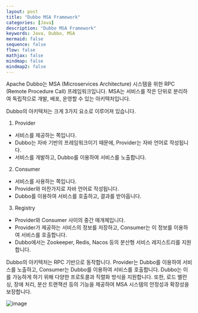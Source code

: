 ```yaml
---
layout: post
title: "Dubbo MSA Framework"
categories: [Java]
description: "Dubbo MSA Framework"
keywords: Java, Dubbo, MSA
mermaid: false
sequence: false
flow: false
mathjax: false
mindmap: false
mindmap2: false
---
```


Apache Dubbo는 MSA (Microservices Architecture) 시스템을 위한 RPC (Remote Procedure Call) 프레임워크입니다. MSA는 서비스를 작은 단위로 분리하여 독립적으로 개발, 배포, 운영할 수 있는 아키텍처입니다.

Dubbo의 아키텍처는 크게 3가지 요소로 이루어져 있습니다.

1. Provider
- 서비스를 제공하는 쪽입니다.
- Dubbo는 자바 기반의 프레임워크이기 때문에, Provider는 자바 언어로 작성됩니다.
- 서비스를 개발하고, Dubbo를 이용하여 서비스를 노출합니다.

2. Consumer
- 서비스를 사용하는 쪽입니다.
- Provider와 마찬가지로 자바 언어로 작성됩니다.
- Dubbo를 이용하여 서비스를 호출하고, 결과를 받아옵니다.

3. Registry
- Provider와 Consumer 사이의 중간 매개체입니다.
- Provider가 제공하는 서비스의 정보를 저장하고, Consumer는 이 정보를 이용하여 서비스를 호출합니다.
- Dubbo에서는 Zookeeper, Redis, Nacos 등의 분산형 서비스 레지스트리를 지원합니다.

Dubbo의 아키텍처는 RPC 기반으로 동작합니다. Provider는 Dubbo를 이용하여 서비스를 노출하고, Consumer는 Dubbo를 이용하여 서비스를 호출합니다. Dubbo는 이를 가능하게 하기 위해 다양한 프로토콜과 직렬화 방식을 지원합니다. 또한, 로드 밸런싱, 장애 처리, 분산 트랜잭션 등의 기능을 제공하여 MSA 시스템의 안정성과 확장성을 보장합니다.

![image](https://user-images.githubusercontent.com/31334576/227722226-81eb2a40-06a6-4d89-8e20-f71fa286bcf5.png)
